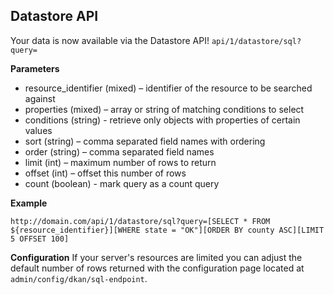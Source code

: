## Datastore API

Your data is now available via the Datastore API!
`api/1/datastore/sql?query=`

**Parameters**
- resource_identifier (mixed) – identifier of the resource to be searched against
- properties (mixed) – array or string of matching conditions to select
- conditions (string) - retrieve only objects with properties of certain values
- sort (string) – comma separated field names with ordering
- order (string) – comma separated field names
- limit (int) – maximum number of rows to return
- offset (int) – offset this number of rows
- count (boolean) - mark query as a count query

**Example**

```
http://domain.com/api/1/datastore/sql?query=[SELECT * FROM ${resource_identifier}][WHERE state = "OK"][ORDER BY county ASC][LIMIT 5 OFFSET 100]
```

**Configuration**
If your server's resources are limited you can adjust the default number of rows returned with the configuration page located at `admin/config/dkan/sql-endpoint`.
